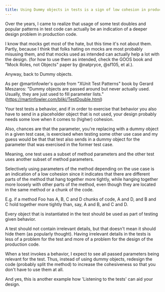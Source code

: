```yaml
---
title: Using Dummy objects in tests is a sign of low cohesion in production code
---
```


Over the years, I came to realize that usage of some test doubles and popular patterns in test code can actually be an indication of a deeper design problem in production code.

I know that mocks get most of the hate, but this time it's not about them. Partly, because I think that folks hating on mocks are most probably misusing them, and that mocks used as intended can actually help a lot with the design.
(for how to use them as intended, check the GOOS book and "Mock Roles, not Objects" paper by 
@natpryce, @sf105, et al.).

Anyway, back to Dummy objects.


As per @martinfowler's quote from "XUnit Test Patterns" book by Gerard Meszaros:
"Dummy objects are passed around but never actually used. Usually, they are just used to fill parameter lists."
(https://martinfowler.com/bliki/TestDouble.html)

Your test tests a behavior, and if in order to exercise that behavior you also have to send in a placeholder object that is not used, your design probably needs some love when it comes to (higher) cohesion.

Also, chances are that the parameter, you're replacing with a dummy object in a given test case, is exercised when testing some other use case and my guess would be that that test also sends in a dummy object for the parameter that was exercised in the former test case.


Meaning, one test uses a subset of method parameters and the other test uses another subset of method parameters.

Selectively using parameters of the method depending on the use case is an indication of a low cohesion since it indicates that there are different parts of the method that hang together more tightly, while hanging together more loosely with other parts of the method, even though they are located in the same method or a chunk of the code.

E.g. if a method Foo has A, B, C and D chunks of code, A and D, and B and C hold together more tightly than, say, A and B, and C and D.

Every object that is instantiated in the test should be used as part of testing given behavior.

A test should not contain irrelevant details, but that doesn't mean it should hide them (as popularly thought).
Having irrelevant details in the tests is less of a problem for the test and more of a problem for the design of the production code.

When a test invokes a behavior, I expect to see all passed parameters being relevant for the test. Thus, instead of using dummy objects, redesign the code (probably split the method) to increase the cohesiveness so that you don't have to use them at all.

And yes, this is another example how 'Listening to the tests' can aid your design.
